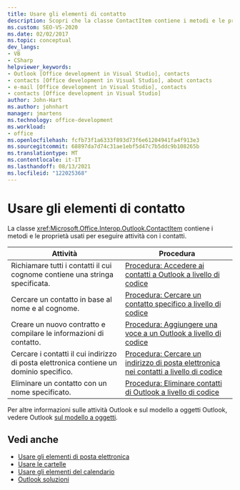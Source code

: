 ```yaml
---
title: Usare gli elementi di contatto
description: Scopri che la classe ContactItem contiene i metodi e le proprietà che usi per eseguire attività con i contatti.
ms.custom: SEO-VS-2020
ms.date: 02/02/2017
ms.topic: conceptual
dev_langs:
- VB
- CSharp
helpviewer_keywords:
- Outlook [Office development in Visual Studio], contacts
- contacts [Office development in Visual Studio], about contacts
- e-mail [Office development in Visual Studio], contacts
- contacts [Office development in Visual Studio]
author: John-Hart
ms.author: johnhart
manager: jmartens
ms.technology: office-development
ms.workload:
- office
ms.openlocfilehash: fcfb73f1a6333f893d73f6e61204941fa4f913e3
ms.sourcegitcommit: 68897da7d74c31ae1ebf5d47c7b5ddc9b108265b
ms.translationtype: MT
ms.contentlocale: it-IT
ms.lasthandoff: 08/13/2021
ms.locfileid: "122025368"
---
```

# <a name="work-with-contact-items"></a>Usare gli elementi di contatto
  La classe <xref:Microsoft.Office.Interop.Outlook.ContactItem> contiene i metodi e le proprietà usati per eseguire attività con i contatti.

|Attività|Procedura|
|----------|---------------|
|Richiamare tutti i contatti il cui cognome contiene una stringa specificata.|[Procedura: Accedere ai contatti a Outlook a livello di codice](../vsto/how-to-programmatically-access-outlook-contacts.md)|
|Cercare un contatto in base al nome e al cognome.|[Procedura: Cercare un contatto specifico a livello di codice](../vsto/how-to-programmatically-search-for-a-specific-contact.md)|
|Creare un nuovo contratto e compilare le informazioni di contatto.|[Procedura: Aggiungere una voce a un Outlook a livello di codice](../vsto/how-to-programmatically-add-an-entry-to-outlook-contacts.md)|
|Cercare i contatti il cui indirizzo di posta elettronica contiene un dominio specifico.|[Procedura: Cercare un indirizzo di posta elettronica nei contatti a livello di codice](../vsto/how-to-programmatically-search-for-an-e-mail-address-in-contacts.md)|
|Eliminare un contatto con un nome specificato.|[Procedura: Eliminare contatti di Outlook a livello di codice](../vsto/how-to-programmatically-delete-outlook-contacts.md)|

 Per altre informazioni sulle attività Outlook e sul modello a oggetti Outlook, vedere Outlook [sul modello a oggetti](../vsto/outlook-object-model-overview.md).

## <a name="see-also"></a>Vedi anche
- [Usare gli elementi di posta elettronica](../vsto/working-with-mail-items.md)
- [Usare le cartelle](../vsto/working-with-folders.md)
- [Usare gli elementi del calendario](../vsto/working-with-calendar-items.md)
- [Outlook soluzioni](../vsto/outlook-solutions.md)
